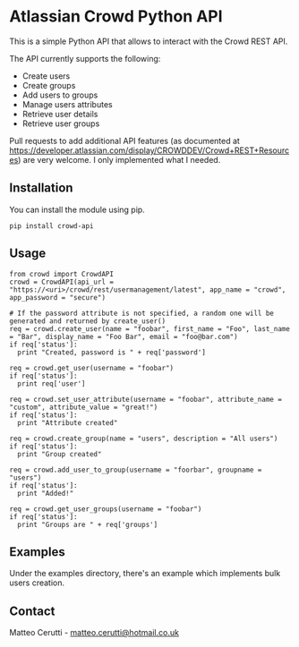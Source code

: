 # Atlassian Crowd Python API
This is a simple Python API that allows to interact with the Crowd REST API.

The API currently supports the following:

* Create users
* Create groups
* Add users to groups
* Manage users attributes
* Retrieve user details
* Retrieve user groups

Pull requests to add additional API features (as documented at https://developer.atlassian.com/display/CROWDDEV/Crowd+REST+Resources) are very welcome. I only implemented what I needed.

## Installation

You can install the module using pip.

```
pip install crowd-api
```

## Usage
```
from crowd import CrowdAPI
crowd = CrowdAPI(api_url = "https://<uri>/crowd/rest/usermanagement/latest", app_name = "crowd", app_password = "secure")

# If the password attribute is not specified, a random one will be generated and returned by create_user()
req = crowd.create_user(name = "foobar", first_name = "Foo", last_name = "Bar", display_name = "Foo Bar", email = "foo@bar.com")
if req['status']:
  print "Created, password is " + req['password']

req = crowd.get_user(username = "foobar")
if req['status']:
  print req['user']

req = crowd.set_user_attribute(username = "foobar", attribute_name = "custom", attribute_value = "great!")
if req['status']:
  print "Attribute created"

req = crowd.create_group(name = "users", description = "All users")
if req['status']:
  print "Group created"

req = crowd.add_user_to_group(username = "foorbar", groupname = "users")
if req['status']:
  print "Added!"

req = crowd.get_user_groups(username = "foobar")
if req['status']:
  print "Groups are " + req['groups']
```

## Examples
Under the examples directory, there's an example which implements bulk users creation.

## Contact
Matteo Cerutti - matteo.cerutti@hotmail.co.uk
